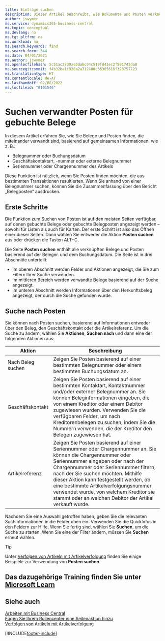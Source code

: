 ```yaml
---
title: Einträge suchen
description: Dieser Artikel beschreibt, wie Dokumente und Posten verknüpft sind
author: jswymer
ms.service: dynamics365-business-central
ms.topic: conceptual
ms.devlang: na
ms.tgt_pltfrm: na
ms.workload: na
ms.search.keywords: find
ms.search.form: 344
ms.date: 04/01/2021
ms.author: jswymer
ms.openlocfilehash: 5c51ac2739ae3dabc94c519fd43ec2f591743da8
ms.sourcegitcommit: f4b32ba1f926a2a712400c36305616f320757723
ms.translationtype: HT
ms.contentlocale: de-AT
ms.lasthandoff: 02/08/2022
ms.locfileid: "8101546"
---
```

# <a name="finding-related-entries-for-posted-documents"></a>Suchen verwandter Posten für gebuchte Belege 

In diesem Artikel erfahren Sie, wie Sie Belege und Posten finden, die miteinander verwandt sind, basierend auf gemeinsamen Informationen, wie z. B.:

- Belegnummer oder Buchungsdatum
- Geschäftskontaktart, -nummer oder externe Belegnummer
- Seriennummer oder Chargennummer des Artikels

Diese Funktion ist nützlich, wenn Sie Posten finden möchten, die aus bestimmten Transaktionen resultierten. Wenn Sie anhand von einer Belegnummer suchen, können Sie die Zusammenfassung über den Bericht „Belegposten“ ausdrucken.

## <a name="get-started"></a>Erste Schritte

Die Funktion zum Suchen von Posten ist auf den meisten Seiten verfügbar, auf denen gebuchte Belege oder gebuchte Belegposten angezeigt werden – sowohl für Listen als auch für Karten. Der erste Schritt ist also das Öffnen einer dieser Seiten. Dann wählen Sie entweder die Aktion **Posten suchen** aus oder drücken die Tasten ALT+G.

Die Seite **Posten suchen** enthält alle verknüpften Belege und Posten basierend auf der Belegnr. und dem Buchungsdatum. Die Seite ist in drei Abschnitte unterteilt:

- Im oberen Abschnitt werden Felder und Aktionen angezeigt, die Sie zum Filtern Ihrer Suche verwenden.
- Im mittleren Bereich werden verwandte Belege basierend auf der Suche angezeigt.
- Im unteren Abschnitt werden Informationen über den Herkunftsbeleg angezeigt, der durch die Suche gefunden wurde.


<!--
 There are two ways to open this page:

- Choose the ![Lightbulb that opens the Tell Me feature.](media/ui-search/search_small.png "Tell me what you want to do") icon, enter **Find Entries**, and then choose the related link.

    With this way, the **Find Entries** page might be empty, and you'll have to start searching for entries from scratch.
    
- Open a page that displays posted documents or posted documents entries, either a list or a card. Then, locate and select the **Find Entries** action.

    With this way, the **Find Entries**, page will include all related documents and entries based on the document no. and posting date.


    > [!TIP]
    > If you are on a page that has the **Find Entries** action, press crtl+G to open the **Find Entries** page directly. 
-->

## <a name="search-for-entries"></a>Suche nach Posten

Sie können nach Posten suchen, basierend auf Informationen entweder über den Beleg, den Geschäftskontakt oder die Artikelreferenz. Um die Suche zu ändern, wählen Sie **Aktionen**, **Suchen nach** und dann eine der folgenden Aktionen aus:

|Aktion|Beschreibung|
|------|-----------|
|Nach Beleg suchen|Zeigen Sie Posten basierend auf einer bestimmten Belegnummer oder einem bestimmten Buchungsdatum an.|
|Geschäftskontakt |Zeigen Sie Posten basierend auf einer bestimmten Kontaktart, Kontaktnummer und/oder externer Belegnummer an. Sie können Beleginformationen eingeben, die von einem Kreditor oder einem Debitor zugewiesen wurden. Verwenden Sie die verfügbaren Felder, um nach Kreditorenbelegen zu suchen, indem Sie die Nummern verwenden, die der Kreditor den Belegen zugewiesen hat.|
|Artikelreferenz|Zeigen Sie Posten basierend auf einer Seriennummer oder Chargennummer an. Sie können die Chargennummer oder Seriennummer eingeben oder nach der Chargennummer oder Seriennummer filtern, nach der Sie suchen möchten. Mithilfe dieser Aktion kann festgestellt werden, ob eine bestimmte Artikelverfolgungsnummer verwendet wurde, von welchem Kreditor sie stammt oder an welchen Debitor der Artikel verkauft wurde.|

Nachdem Sie eine Auswahl getroffen haben, geben Sie die relevanten Suchinformationen in die Felder oben ein. Verwenden Sie die QuickInfos in den Feldern zur Hilfe. Wenn Sie fertig sind, wählen Sie **Suchen**, um die Suche zu starten. Wenn Sie eine der Filter ändern, müssen Sie **Suchen** erneut wählen.

> [!TIP]
> Unter [Verfolgen von Artikeln mit Artikelverfolgung](inventory-how-to-trace-item-tracked-items.md) finden Sie einige Beispiele zur Verwendung von **Posten suchen**. <!--and [Walkthrough: Tracing Serial-Lot Numbers](walkthrough-tracing-serial-lot-numbers.md). -->

## <a name="see-related-training-at-microsoft-learn"></a>Das dazugehörige Training finden Sie unter [Microsoft Learn](/learn/modules/user-interface-dynamics-365-business-central/index)

## <a name="see-also"></a>Siehe auch

[Arbeiten mit  Business Central](ui-work-product.md)  
[Fügen Sie Ihrem Rollencenter eine Seitenaktion hinzu](ui-bookmarks.md)  
[Verfolgen von Artikeln mit Artikelverfolgung](inventory-how-to-trace-item-tracked-items.md)  


[!INCLUDE[footer-include](includes/footer-banner.md)]
